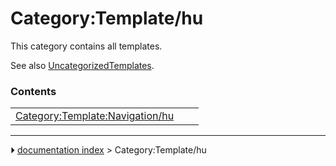 # Category:Template/hu
This category contains all templates.

See also [UncategorizedTemplates](Special:UncategorizedTemplates/hu.md).

### Contents

|     |     |     |
| --- | --- | --- |
| [Category:Template:Navigation/hu](Category_Template_Navigation/hu.md) |



---
⏵ [documentation index](../README.md) > Category:Template/hu
